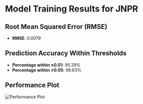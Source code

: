 # Model Training Results for JNPR

## Root Mean Squared Error (RMSE)
- **RMSE**: 0.0079

## Prediction Accuracy Within Thresholds
- **Percentage within ±0.01**: 95.29%
- **Percentage within ±0.05**: 99.83%

## Performance Plot
![Performance Plot](../imgs/JNPR.png)
